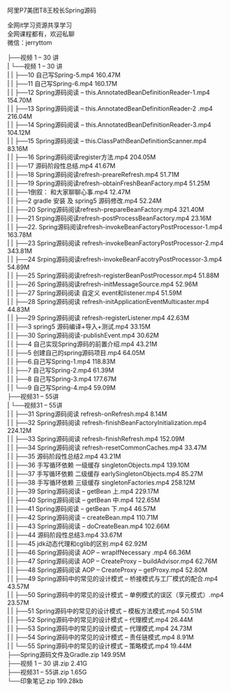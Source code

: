 阿里P7美团T8王校长Spring源码

全网it学习资源共享学习<br>全网课程都有，欢迎私聊<br>微信：jerryttom<br>

├──视频 1 – 30 讲<br> | └──视频 1 – 30 讲<br> | | ├──10 自己写Spring-5.mp4 160.47M<br> | | ├──11 自己写Spring-6.mp4 160.17M<br> | | ├──12 Spring源码阅读 – this.AnnotatedBeanDefinitionReader-1.mp4 154.70M<br> | | ├──13 Spring源码阅读 – this.AnnotatedBeanDefinitionReader-2 .mp4 216.04M<br> | | ├──14 Spring源码阅读 – this.AnnotatedBeanDefinitionReader-3.mp4 104.12M<br> | | ├──15 Spring源码阅读 – this.ClassPathBeanDefinitionScanner.mp4 83.16M<br> | | ├──16 Spring源码阅读register方法.mp4 204.05M<br> | | ├──17 源码阶段性总结.mp4 41.67M<br> | | ├──18 Spring源码阅读refresh-preareRefresh.mp4 51.71M<br> | | ├──19 Spring源码阅读refresh-obtainFreshBeanFactory.mp4 51.25M<br> | | ├──1倒叙： 和大家聊聊心事.mp4 12.47M<br> | | ├──2 gradle 安装 及 spring5 源码修改.mp4 52.24M<br> | | ├──20 Spring源码阅读refresh-prepareBeanFactory.mp4 321.40M<br> | | ├──21 Srping源码阅读refresh-postProcessBeanFactory.mp4 23.16M<br> | | ├──22. Spring源码阅读refresh-invokeBeanFactoryPostProcessor-1.mp4 163.78M<br> | | ├──23 Spring源码阅读 refresh-invokeBeanFactoryPostProcessor-2.mp4 343.81M<br> | | ├──24 Srping源码阅读refresh-invokeBeanFacotryPostProcessor-3.mp4 54.89M<br> | | ├──25 Spring源码阅读refresh-registerBeanPostProcessor.mp4 51.88M<br> | | ├──26 Spring源码阅读refresh-initMessageSource.mp4 52.96M<br> | | ├──27 Spring源码阅读 自定义 event和listener.mp4 51.59M<br> | | ├──28 Spring源码阅读 refresh-initApplicationEventMulticaster.mp4 44.83M<br> | | ├──29 Spring源码阅读 refresh-registerListener.mp4 42.63M<br> | | ├──3 spring5 源码编译+导入+测试.mp4 33.15M<br> | | ├──30 Spring源码阅读-publishEvent.mp4 30.62M<br> | | ├──4 自己实现Spring源码的前置介绍.mp4 43.21M<br> | | ├──5 创建自己的spring源码项目.mp4 64.05M<br> | | ├──6.自己写Spring-1.mp4 118.83M<br> | | ├──7 自己写Spring-2.mp4 61.39M<br> | | ├──8 自己写Spring-3.mp4 177.67M<br> | | └──9 自己写Spring-4.mp4 59.09M<br> ├──视频31 – 55讲<br> | └──视频31 – 55讲<br> | | ├──31 Spring源码阅读 refresh-onRefresh.mp4 8.14M<br> | | ├──32 Spring源码阅读 refresh-finishBeanFactoryInitialization.mp4 224.12M<br> | | ├──33 Spring源码阅读 refresh-finishRefresh.mp4 152.09M<br> | | ├──34 Spring源码阅读 refresh-resetCommonCaches.mp4 33.47M<br> | | ├──35 源码阶段性总结2.mp4 43.21M<br> | | ├──36 手写循环依赖 一级缓存 singletonObjects.mp4 139.10M<br> | | ├──37 手写循环依赖 二级缓存 earlySingletonObjects.mp4 85.27M<br> | | ├──38 手写循环依赖 三级缓存 singletonFactories.mp4 258.12M<br> | | ├──39 Spring源码阅读 – getBean 上.mp4 229.17M<br> | | ├──40 Spring源码阅读 – getBean 中.mp4 122.65M<br> | | ├──41 Spring源码阅读 – getBean 下.mp4 46.57M<br> | | ├──42 Spring源码阅读 – createBean.mp4 110.71M<br> | | ├──43 Spring源码阅读 – doCreateBean.mp4 102.66M<br> | | ├──44 源码阶段性总结3.mp4 33.67M<br> | | ├──45 jdk动态代理和cglib的区别.mp4 62.92M<br> | | ├──46 Spring源码阅读 AOP – wrapIfNecessary .mp4 66.36M<br> | | ├──47 Spring源码阅读 AOP – CreateProxy – buildAdvisor.mp4 62.76M<br> | | ├──48 Spring源码阅读 AOP – CreateProxy – getProxy.mp4 52.80M<br> | | ├──49 Spring源码中的常见的设计模式 – 桥接模式与工厂模式的配合.mp4 43.57M<br> | | ├──50 Spring源码中的常见的设计模式 – 单例模式的误区（享元模式）.mp4 23.57M<br> | | ├──51 Spring源码中的常见的设计模式 – 模板方法模式.mp4 50.51M<br> | | ├──52 Spring源码中的常见的设计模式 – 代理模式.mp4 26.44M<br> | | ├──53 Spring源码中的常见的设计模式 – 代理模式.mp4 24.73M<br> | | ├──54 Spring源码中的常见的设计模式 – 责任链模式.mp4 8.91M<br> | | └──55 Spring源码中的常见的设计模式 – 策略模式.mp4 19.44M<br> ├──Spring源码文件及Gradle.zip 149.95M<br> ├──视频 1 – 30 讲.zip 2.41G<br> ├──视频31 – 55讲.zip 1.65G<br> └──印象笔记.zip 199.28kb